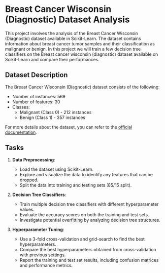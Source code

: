 # Breast Cancer Wisconsin (Diagnostic) Dataset Analysis

This project involves the analysis of the Breast Cancer Wisconsin (Diagnostic) dataset available in Scikit-Learn. The dataset contains information about breast cancer tumor samples and their classification as malignant or benign. In this project we will train a few decision tree classifiers on the Breast cancer wisconsin
(diagnostic) dataset available on Scikit-Learn and compare their performances.

## Dataset Description

The Breast Cancer Wisconsin (Diagnostic) dataset consists of the following:

- Number of instances: 569
- Number of features: 30
- Classes:
  - Malignant (Class 0) - 212 instances
  - Benign (Class 1) - 357 instances

For more details about the dataset, you can refer to the [official documentation](https://scikit-learn.org/stable/datasets/toy-dataset.html#breast-cancer-wisconsin-diagnostic-dataset).

## Tasks

1. **Data Preprocessing**:
   - Load the dataset using Scikit-Learn.
   - Explore and visualize the data to identify any features that can be dropped.
   - Split the data into training and testing sets (85/15 split).

2. **Decision Tree Classifiers**:
   - Train multiple decision tree classifiers with different hyperparameter values.
   - Evaluate the accuracy scores on both the training and test sets.
   - Investigate potential overfitting by analyzing decision tree structures.

3. **Hyperparameter Tuning**:
   - Use a 3-fold cross-validation and grid-search to find the best hyperparameters.
   - Compare the best hyperparameters obtained from cross-validation with previous settings.
   - Report the training and test set results, including confusion matrices and performance metrics.



